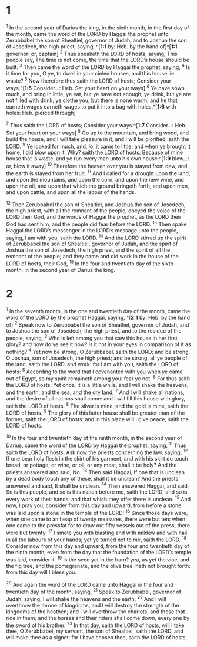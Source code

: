 # 1 
<sup class='bibleverse'>1</sup> In the second year of Darius the king, in the sixth month, in the first day of the month, came the word of the LORD by Haggai the prophet unto Zerubbabel the son of Shealtiel, governor of Judah, and to Joshua the son of Josedech, the high priest, saying, ^[**1:1** by: Heb. by the hand of]^[**1:1** governor: or, captain] <sup class='bibleverse'>2</sup> Thus speaketh the LORD of hosts, saying, This people say, The time is not come, the time that the LORD’s house should be built. <sup class='bibleverse'>3</sup> Then came the word of the LORD by Haggai the prophet, saying, <sup class='bibleverse'>4</sup> Is it time for you, O ye, to dwell in your cieled houses, and this house lie waste? <sup class='bibleverse'>5</sup> Now therefore thus saith the LORD of hosts; Consider your ways.^[**1:5** Consider…: Heb. Set your heart on your ways] <sup class='bibleverse'>6</sup> Ye have sown much, and bring in little; ye eat, but ye have not enough; ye drink, but ye are not filled with drink; ye clothe you, but there is none warm; and he that earneth wages earneth wages to put it into a bag with holes.^[**1:6** with holes: Heb. pierced through] 





<sup class='bibleverse'>7</sup> Thus saith the LORD of hosts; Consider your ways.^[**1:7** Consider…: Heb. Set your heart on your ways] <sup class='bibleverse'>8</sup> Go up to the mountain, and bring wood, and build the house; and I will take pleasure in it, and I will be glorified, saith the LORD. <sup class='bibleverse'>9</sup> Ye looked for much, and, lo, it came to little; and when ye brought it home, I did blow upon it. Why? saith the LORD of hosts. Because of mine house that is waste, and ye run every man unto his own house.^[**1:9** blow…: or, blow it away] <sup class='bibleverse'>10</sup> Therefore the heaven over you is stayed from dew, and the earth is stayed from her fruit. <sup class='bibleverse'>11</sup> And I called for a drought upon the land, and upon the mountains, and upon the corn, and upon the new wine, and upon the oil, and upon that which the ground bringeth forth, and upon men, and upon cattle, and upon all the labour of the hands. 



<sup class='bibleverse'>12</sup> Then Zerubbabel the son of Shealtiel, and Joshua the son of Josedech, the high priest, with all the remnant of the people, obeyed the voice of the LORD their God, and the words of Haggai the prophet, as the LORD their God had sent him, and the people did fear before the LORD. <sup class='bibleverse'>13</sup> Then spake Haggai the LORD’s messenger in the LORD’s message unto the people, saying, I am with you, saith the LORD. <sup class='bibleverse'>14</sup> And the LORD stirred up the spirit of Zerubbabel the son of Shealtiel, governor of Judah, and the spirit of Joshua the son of Josedech, the high priest, and the spirit of all the remnant of the people; and they came and did work in the house of the LORD of hosts, their God, <sup class='bibleverse'>15</sup> In the four and twentieth day of the sixth month, in the second year of Darius the king. 

# 2 
<sup class='bibleverse'>1</sup> In the seventh month, in the one and twentieth day of the month, came the word of the LORD by the prophet Haggai, saying, ^[**2:1** by: Heb. by the hand of] <sup class='bibleverse'>2</sup> Speak now to Zerubbabel the son of Shealtiel, governor of Judah, and to Joshua the son of Josedech, the high priest, and to the residue of the people, saying, <sup class='bibleverse'>3</sup> Who is left among you that saw this house in her first glory? and how do ye see it now? is it not in your eyes in comparison of it as nothing? <sup class='bibleverse'>4</sup> Yet now be strong, O Zerubbabel, saith the LORD; and be strong, O Joshua, son of Josedech, the high priest; and be strong, all ye people of the land, saith the LORD, and work: for I am with you, saith the LORD of hosts: <sup class='bibleverse'>5</sup> According to the word that I covenanted with you when ye came out of Egypt, so my spirit remaineth among you: fear ye not. <sup class='bibleverse'>6</sup> For thus saith the LORD of hosts; Yet once, it is a little while, and I will shake the heavens, and the earth, and the sea, and the dry land; <sup class='bibleverse'>7</sup> And I will shake all nations, and the desire of all nations shall come: and I will fill this house with glory, saith the LORD of hosts. <sup class='bibleverse'>8</sup> The silver is mine, and the gold is mine, saith the LORD of hosts. <sup class='bibleverse'>9</sup> The glory of this latter house shall be greater than of the former, saith the LORD of hosts: and in this place will I give peace, saith the LORD of hosts. 


<sup class='bibleverse'>10</sup> In the four and twentieth day of the ninth month, in the second year of Darius, came the word of the LORD by Haggai the prophet, saying, <sup class='bibleverse'>11</sup> Thus saith the LORD of hosts; Ask now the priests concerning the law, saying, <sup class='bibleverse'>12</sup> If one bear holy flesh in the skirt of his garment, and with his skirt do touch bread, or pottage, or wine, or oil, or any meat, shall it be holy? And the priests answered and said, No. <sup class='bibleverse'>13</sup> Then said Haggai, If one that is unclean by a dead body touch any of these, shall it be unclean? And the priests answered and said, It shall be unclean. <sup class='bibleverse'>14</sup> Then answered Haggai, and said, So is this people, and so is this nation before me, saith the LORD; and so is every work of their hands; and that which they offer there is unclean. <sup class='bibleverse'>15</sup> And now, I pray you, consider from this day and upward, from before a stone was laid upon a stone in the temple of the LORD: <sup class='bibleverse'>16</sup> Since those days were, when one came to an heap of twenty measures, there were but ten: when one came to the pressfat for to draw out fifty vessels out of the press, there were but twenty. <sup class='bibleverse'>17</sup> I smote you with blasting and with mildew and with hail in all the labours of your hands; yet ye turned not to me, saith the LORD. <sup class='bibleverse'>18</sup> Consider now from this day and upward, from the four and twentieth day of the ninth month, even from the day that the foundation of the LORD’s temple was laid, consider it. <sup class='bibleverse'>19</sup> Is the seed yet in the barn? yea, as yet the vine, and the fig tree, and the pomegranate, and the olive tree, hath not brought forth: from this day will I bless you. 

<sup class='bibleverse'>20</sup> And again the word of the LORD came unto Haggai in the four and twentieth day of the month, saying, <sup class='bibleverse'>21</sup> Speak to Zerubbabel, governor of Judah, saying, I will shake the heavens and the earth; <sup class='bibleverse'>22</sup> And I will overthrow the throne of kingdoms, and I will destroy the strength of the kingdoms of the heathen; and I will overthrow the chariots, and those that ride in them; and the horses and their riders shall come down, every one by the sword of his brother. <sup class='bibleverse'>23</sup> In that day, saith the LORD of hosts, will I take thee, O Zerubbabel, my servant, the son of Shealtiel, saith the LORD, and will make thee as a signet: for I have chosen thee, saith the LORD of hosts. 